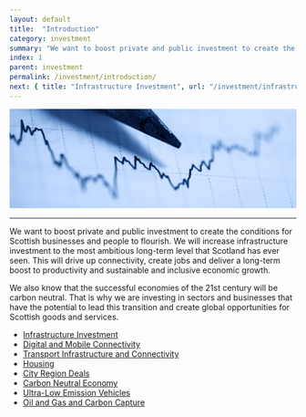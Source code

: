 ```yaml
---
layout: default
title:  "Introduction"
category: investment
summary: "We want to boost private and public investment to create the conditions for Scottish business and people to flourish."
index: 1
parent: investment
permalink: /investment/introduction/
next: { title: "Infrastructure Investment", url: "/investment/infrastructure/" }
---
```


![A pencil and a graph](/assets/images/pageimages/Investment.jpg)
<br>
<hr>
We want to boost private and public investment to create the conditions for Scottish businesses and people to flourish. We will increase infrastructure investment to the most ambitious long-term level that Scotland has ever seen.  This will drive up connectivity, create jobs and deliver a long-term boost to productivity and sustainable and inclusive economic growth.

We also know that the successful economies of the 21st century will be carbon neutral. That is why we are investing in sectors and businesses that have the potential to lead this transition and create global opportunities for Scottish goods and services.


* [Infrastructure Investment](/investment/infrastructure/)
* [Digital and Mobile Connectivity](/investment/digital-mobile-connectivity/)
* [Transport Infrastructure and Connectivity](/investment/transport-infrastructure/)
* [Housing](/investment/housing/)
* [City Region Deals](/investment/city-region-deals/)
* [Carbon Neutral Economy](/investment/carbon-neutral-economy/)
* [Ultra-Low Emission Vehicles](/investment/ultra-low-emission-vehicles/)
* [Oil and Gas and Carbon Capture](/investment/oil-and-gas/) 

